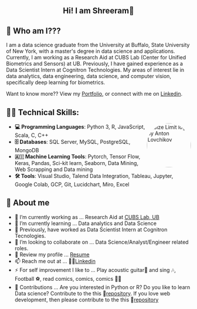 <h2 align="center"> Hi! I am Shreeram👋</h2>

## 🔎 Who am I???   
I am a data science graduate from the University at Buffalo, State University of New York, with a master's degree in data science and applications. Currently, I am working as a Research Aid at CUBS Lab (Center for Unified Biometrics and Sensors) at UB. Previously, I have gained experience as a Data Scientist Intern at Cognitron Technologies. My areas of interest lie in data analytics, data engineering, data science, and computer vision, specifically deep learning for biometrics.  

Want to know more?? View my [Portfolio](https://github.com/shreeramgs/DataSciencePortfolio),  or connect with me on [Linkedin](https://www.linkedin.com/in/shreeramgs/). 

## 👨‍💻 Technical Skills:
<img src="https://github.com/shreeramgs/Data-Science-projects/assets/40434495/daf6345b-40fb-4793-8537-1dcb7403652c" align="right"
     alt="Size Limit logo by Anton Lovchikov" width="120" height="120"
     style="border-radius:150px;">

-    **💻 Programming Languages**: Python 3, R, JavaScript, Scala, C, C++
-   **🗄️ Databases**: SQL Server, MySQL, PostgreSQL, MongoDB
-   **🇦🇮 Machine Learning Tools**: Pytorch, Tensor Flow, Keras, Pandas, Sci-kit learn, Seaborn, Data Mining, Web Scrapping and Data mining
-   **🛠️ Tools**: Visual Studio, Talend Data Integration, Tableau, Jupyter, Google Colab, GCP, Git, Lucidchart, Miro, Excel


## 📖 About me
- 🔭 I’m currently working as ... Research Aid at [CUBS Lab, UB](https://www.buffalo.edu/cubs.html)
- 🌱 I’m currently learning ... Data analytics and Data Science
- 🔭 Previously, have worked as Data Scientist Intern at Cognitron Tecnologies.
- 👯 I’m looking to collaborate on ... Data Science/Analyst/Engineer related roles.
- 💬 Review my profile ... [Resume](https://github.com/shreeramgs/Resume) 
- 📫 Reach me out at ... 🙋‍♂️[Linkedin](https://www.linkedin.com/in/shreeramgs/)
- ⚡ For self improvement I like to ... Play acoustic guitar🎸 and sing 🎶, Football ⚽, read comics, comics, comics 🦇🤓
- 🚀 Contributions ... Are you interested in Python or R? Do you like to learn Data science? Contribute to the this 📘[repository](https://github.com/shreeramgs/Data-Science-projects).
If you love web development, then please contribute to the this 📘[repository](https://github.com/shreeramgs/E-wal)
